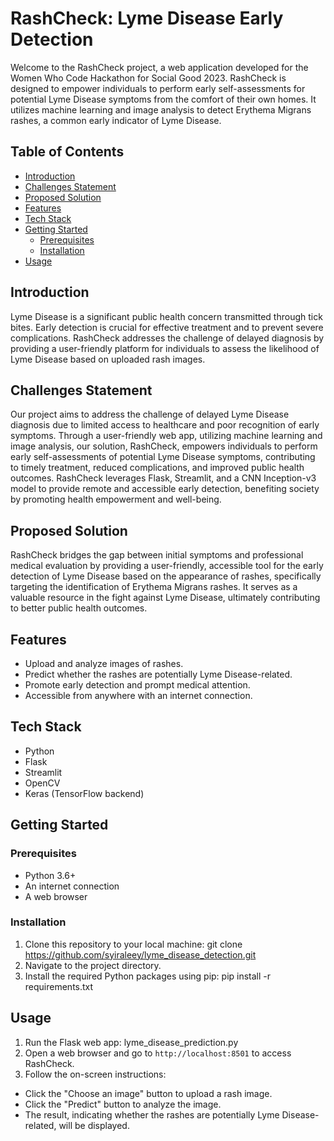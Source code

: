 # RashCheck: Lyme Disease Early Detection

Welcome to the RashCheck project, a web application developed for the Women Who Code Hackathon for Social Good 2023. RashCheck is designed to empower individuals to perform early self-assessments for potential Lyme Disease symptoms from the comfort of their own homes. It utilizes machine learning and image analysis to detect Erythema Migrans rashes, a common early indicator of Lyme Disease.

## Table of Contents
- [Introduction](#introduction)
- [Challenges Statement](#challenges-statement)
- [Proposed Solution](#proposed-solution)
- [Features](#features)
- [Tech Stack](#tech-stack)
- [Getting Started](#getting-started)
  - [Prerequisites](#prerequisites)
  - [Installation](#installation)
- [Usage](#usage)

## Introduction
Lyme Disease is a significant public health concern transmitted through tick bites. Early detection is crucial for effective treatment and to prevent severe complications. RashCheck addresses the challenge of delayed diagnosis by providing a user-friendly platform for individuals to assess the likelihood of Lyme Disease based on uploaded rash images.

## Challenges Statement
Our project aims to address the challenge of delayed Lyme Disease diagnosis due to limited access to healthcare and poor recognition of early symptoms. Through a user-friendly web app, utilizing machine learning and image analysis, our solution, RashCheck, empowers individuals to perform early self-assessments of potential Lyme Disease symptoms, contributing to timely treatment, reduced complications, and improved public health outcomes. RashCheck leverages Flask, Streamlit, and a CNN Inception-v3 model to provide remote and accessible early detection, benefiting society by promoting health empowerment and well-being.

## Proposed Solution
RashCheck bridges the gap between initial symptoms and professional medical evaluation by providing a user-friendly, accessible tool for the early detection of Lyme Disease based on the appearance of rashes, specifically targeting the identification of Erythema Migrans rashes. It serves as a valuable resource in the fight against Lyme Disease, ultimately contributing to better public health outcomes.

## Features
- Upload and analyze images of rashes.
- Predict whether the rashes are potentially Lyme Disease-related.
- Promote early detection and prompt medical attention.
- Accessible from anywhere with an internet connection.

## Tech Stack
- Python
- Flask
- Streamlit
- OpenCV
- Keras (TensorFlow backend)

## Getting Started

### Prerequisites
- Python 3.6+
- An internet connection
- A web browser

### Installation
1. Clone this repository to your local machine: git clone https://github.com/syiraleey/lyme_disease_detection.git
2. Navigate to the project directory.
3. Install the required Python packages using pip: pip install -r requirements.txt

## Usage
1. Run the Flask web app: lyme_disease_prediction.py
2. Open a web browser and go to `http://localhost:8501` to access RashCheck.
3. Follow the on-screen instructions:
- Click the "Choose an image" button to upload a rash image.
- Click the "Predict" button to analyze the image.
- The result, indicating whether the rashes are potentially Lyme Disease-related, will be displayed.
